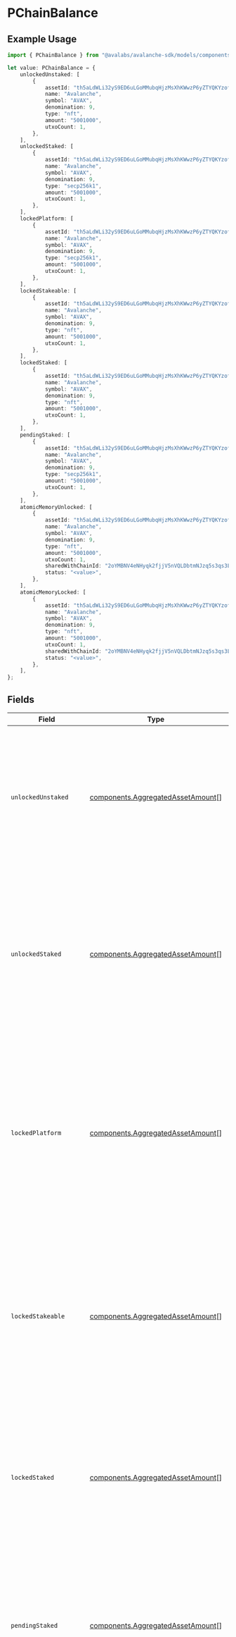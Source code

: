 # PChainBalance

## Example Usage

```typescript
import { PChainBalance } from "@avalabs/avalanche-sdk/models/components";

let value: PChainBalance = {
    unlockedUnstaked: [
        {
            assetId: "th5aLdWLi32yS9ED6uLGoMMubqHjzMsXhKWwzP6yZTYQKYzof",
            name: "Avalanche",
            symbol: "AVAX",
            denomination: 9,
            type: "nft",
            amount: "5001000",
            utxoCount: 1,
        },
    ],
    unlockedStaked: [
        {
            assetId: "th5aLdWLi32yS9ED6uLGoMMubqHjzMsXhKWwzP6yZTYQKYzof",
            name: "Avalanche",
            symbol: "AVAX",
            denomination: 9,
            type: "secp256k1",
            amount: "5001000",
            utxoCount: 1,
        },
    ],
    lockedPlatform: [
        {
            assetId: "th5aLdWLi32yS9ED6uLGoMMubqHjzMsXhKWwzP6yZTYQKYzof",
            name: "Avalanche",
            symbol: "AVAX",
            denomination: 9,
            type: "secp256k1",
            amount: "5001000",
            utxoCount: 1,
        },
    ],
    lockedStakeable: [
        {
            assetId: "th5aLdWLi32yS9ED6uLGoMMubqHjzMsXhKWwzP6yZTYQKYzof",
            name: "Avalanche",
            symbol: "AVAX",
            denomination: 9,
            type: "nft",
            amount: "5001000",
            utxoCount: 1,
        },
    ],
    lockedStaked: [
        {
            assetId: "th5aLdWLi32yS9ED6uLGoMMubqHjzMsXhKWwzP6yZTYQKYzof",
            name: "Avalanche",
            symbol: "AVAX",
            denomination: 9,
            type: "nft",
            amount: "5001000",
            utxoCount: 1,
        },
    ],
    pendingStaked: [
        {
            assetId: "th5aLdWLi32yS9ED6uLGoMMubqHjzMsXhKWwzP6yZTYQKYzof",
            name: "Avalanche",
            symbol: "AVAX",
            denomination: 9,
            type: "secp256k1",
            amount: "5001000",
            utxoCount: 1,
        },
    ],
    atomicMemoryUnlocked: [
        {
            assetId: "th5aLdWLi32yS9ED6uLGoMMubqHjzMsXhKWwzP6yZTYQKYzof",
            name: "Avalanche",
            symbol: "AVAX",
            denomination: 9,
            type: "nft",
            amount: "5001000",
            utxoCount: 1,
            sharedWithChainId: "2oYMBNV4eNHyqk2fjjV5nVQLDbtmNJzq5s3qs3Lo6ftnC6FByM",
            status: "<value>",
        },
    ],
    atomicMemoryLocked: [
        {
            assetId: "th5aLdWLi32yS9ED6uLGoMMubqHjzMsXhKWwzP6yZTYQKYzof",
            name: "Avalanche",
            symbol: "AVAX",
            denomination: 9,
            type: "nft",
            amount: "5001000",
            utxoCount: 1,
            sharedWithChainId: "2oYMBNV4eNHyqk2fjjV5nVQLDbtmNJzq5s3qs3Lo6ftnC6FByM",
            status: "<value>",
        },
    ],
};
```

## Fields

| Field                                                                                                                                                                                                                                 | Type                                                                                                                                                                                                                                  | Required                                                                                                                                                                                                                              | Description                                                                                                                                                                                                                           |
| ------------------------------------------------------------------------------------------------------------------------------------------------------------------------------------------------------------------------------------- | ------------------------------------------------------------------------------------------------------------------------------------------------------------------------------------------------------------------------------------- | ------------------------------------------------------------------------------------------------------------------------------------------------------------------------------------------------------------------------------------- | ------------------------------------------------------------------------------------------------------------------------------------------------------------------------------------------------------------------------------------- |
| `unlockedUnstaked`                                                                                                                                                                                                                    | [components.AggregatedAssetAmount](../../models/components/aggregatedassetamount.md)[]                                                                                                                                                | :heavy_check_mark:                                                                                                                                                                                                                    | A list of objects containing P-chain Asset basic info, amount,  and utxo count of that Asset ID.  Denotes the amount of unstaked Avax that is consumable by any transaction.                                                          |
| `unlockedStaked`                                                                                                                                                                                                                      | [components.AggregatedAssetAmount](../../models/components/aggregatedassetamount.md)[]                                                                                                                                                | :heavy_check_mark:                                                                                                                                                                                                                    | A list of objects containing P-chain Asset basic info, amount,  and utxo count of that Asset ID.  Denotes the amount of staked Avax that is consumable by any transaction when the staking period ends.                               |
| `lockedPlatform`                                                                                                                                                                                                                      | [components.AggregatedAssetAmount](../../models/components/aggregatedassetamount.md)[]                                                                                                                                                | :heavy_check_mark:                                                                                                                                                                                                                    | A list of objects containing P-chain Asset basic info, amount,  and utxo count of that Asset ID.  Denotes the amount of unstaked Avax that is locked at the platform level and not consumable by any transaction at the current time. |
| `lockedStakeable`                                                                                                                                                                                                                     | [components.AggregatedAssetAmount](../../models/components/aggregatedassetamount.md)[]                                                                                                                                                | :heavy_check_mark:                                                                                                                                                                                                                    | A list of objects containing P-chain Asset basic info, amount,  and utxo count of that Asset ID.  Denotes the amount of unstaked Avax that is locked at the platform level and only consumeable for staking transactions.             |
| `lockedStaked`                                                                                                                                                                                                                        | [components.AggregatedAssetAmount](../../models/components/aggregatedassetamount.md)[]                                                                                                                                                | :heavy_check_mark:                                                                                                                                                                                                                    | A list of objects containing P-chain Asset basic info, amount,  and utxo count of that Asset ID.  Denotes the amount of staked Avax that will be locked when the staking period ends.                                                 |
| `pendingStaked`                                                                                                                                                                                                                       | [components.AggregatedAssetAmount](../../models/components/aggregatedassetamount.md)[]                                                                                                                                                | :heavy_check_mark:                                                                                                                                                                                                                    | A list of objects containing P-chain Asset basic info, amount,  and utxo count of that Asset ID.  Denotes the amount of staked Avax whose staking period has not yet started.                                                         |
| `atomicMemoryUnlocked`                                                                                                                                                                                                                | [components.PChainSharedAsset](../../models/components/pchainsharedasset.md)[]                                                                                                                                                        | :heavy_check_mark:                                                                                                                                                                                                                    | A list of objects containing P-chain Asset basic info, amount and utxo count of that Asset ID. Denotes the amount of unlocked Avax in the atomic memory between P-Chain and other chain.                                              |
| `atomicMemoryLocked`                                                                                                                                                                                                                  | [components.PChainSharedAsset](../../models/components/pchainsharedasset.md)[]                                                                                                                                                        | :heavy_check_mark:                                                                                                                                                                                                                    | A list of objects containing P-chain Asset basic info, amount and utxo count of that Asset ID. Denotes the amount of locked Avax in the atomic memory between P-Chain and other chain.                                                |